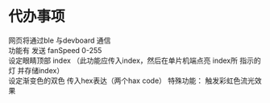 # 代办事项
网页将通过ble 与devboard 通信  
功能有 发送 fanSpeed 0-255  
设定眼睛顶部 index （此功能应传入index，然后在单片机端点亮 index所 指示的灯 并存储index）  
设定渐变色的双色 传入hex表达（两个hax code）
特殊功能： 触发彩虹色流光效果

